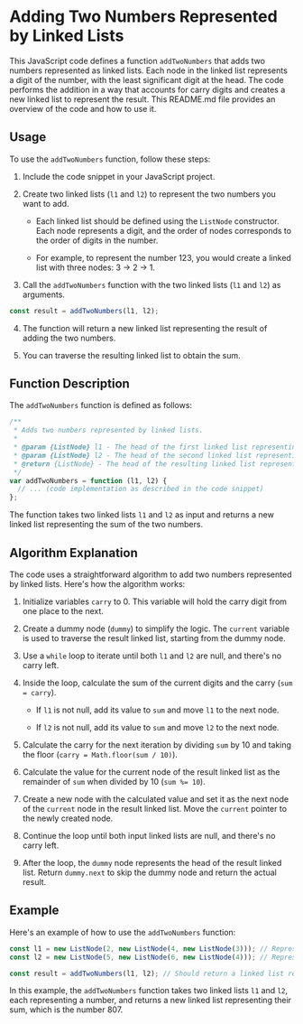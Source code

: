 # Adding Two Numbers Represented by Linked Lists

This JavaScript code defines a function `addTwoNumbers` that adds two numbers represented as linked lists. Each node in the linked list represents a digit of the number, with the least significant digit at the head. The code performs the addition in a way that accounts for carry digits and creates a new linked list to represent the result. This README.md file provides an overview of the code and how to use it.

## Usage

To use the `addTwoNumbers` function, follow these steps:

1. Include the code snippet in your JavaScript project.

2. Create two linked lists (`l1` and `l2`) to represent the two numbers you want to add.

   - Each linked list should be defined using the `ListNode` constructor. Each node represents a digit, and the order of nodes corresponds to the order of digits in the number.

   - For example, to represent the number 123, you would create a linked list with three nodes: 3 -> 2 -> 1.

3. Call the `addTwoNumbers` function with the two linked lists (`l1` and `l2`) as arguments.

```javascript
const result = addTwoNumbers(l1, l2);
```

4. The function will return a new linked list representing the result of adding the two numbers.

5. You can traverse the resulting linked list to obtain the sum.

## Function Description

The `addTwoNumbers` function is defined as follows:

```javascript
/**
 * Adds two numbers represented by linked lists.
 *
 * @param {ListNode} l1 - The head of the first linked list representing a number.
 * @param {ListNode} l2 - The head of the second linked list representing a number.
 * @return {ListNode} - The head of the resulting linked list representing the sum.
 */
var addTwoNumbers = function (l1, l2) {
  // ... (code implementation as described in the code snippet)
};
```

The function takes two linked lists `l1` and `l2` as input and returns a new linked list representing the sum of the two numbers.

## Algorithm Explanation

The code uses a straightforward algorithm to add two numbers represented by linked lists. Here's how the algorithm works:

1. Initialize variables `carry` to 0. This variable will hold the carry digit from one place to the next.

2. Create a dummy node (`dummy`) to simplify the logic. The `current` variable is used to traverse the result linked list, starting from the dummy node.

3. Use a `while` loop to iterate until both `l1` and `l2` are null, and there's no carry left.

4. Inside the loop, calculate the sum of the current digits and the carry (`sum = carry`).

   - If `l1` is not null, add its value to `sum` and move `l1` to the next node.

   - If `l2` is not null, add its value to `sum` and move `l2` to the next node.

5. Calculate the carry for the next iteration by dividing `sum` by 10 and taking the floor (`carry = Math.floor(sum / 10)`).

6. Calculate the value for the current node of the result linked list as the remainder of `sum` when divided by 10 (`sum %= 10`).

7. Create a new node with the calculated value and set it as the next node of the `current` node in the result linked list. Move the `current` pointer to the newly created node.

8. Continue the loop until both input linked lists are null, and there's no carry left.

9. After the loop, the `dummy` node represents the head of the result linked list. Return `dummy.next` to skip the dummy node and return the actual result.

## Example

Here's an example of how to use the `addTwoNumbers` function:

```javascript
const l1 = new ListNode(2, new ListNode(4, new ListNode(3))); // Represents the number 342
const l2 = new ListNode(5, new ListNode(6, new ListNode(4))); // Represents the number 465

const result = addTwoNumbers(l1, l2); // Should return a linked list representing the number 807
```

In this example, the `addTwoNumbers` function takes two linked lists `l1` and `l2`, each representing a number, and returns a new linked list representing their sum, which is the number 807.

